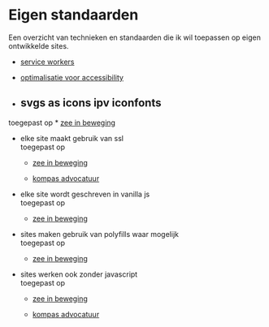 # Eigen standaarden

Een overzicht van technieken en standaarden die ik wil toepassen op eigen ontwikkelde sites.

* [service workers](https://justmarkup.com/log/2016/10/enhancing-a-comment-form/)
* [optimalisatie voor accessibility](https://shop.smashingmagazine.com/products/apps-for-all)

* ## svgs as icons ipv iconfonts  
toegepast op 
    * [zee in beweging](https://zeeinbeweging.nl/)

* elke site maakt gebruik van ssl  
toegepast op 
    * [zee in beweging](https://zeeinbeweging.nl/)

    * [kompas advocatuur](http://kompas-advocatuur.nl/)

* elke site wordt geschreven in vanilla js  
toegepast op 
    * [zee in beweging](https://zeeinbeweging.nl/)

* sites maken gebruik van polyfills waar mogelijk  
toegepast op
    * [zee in beweging](https://zeeinbeweging.nl/)

* sites werken ook zonder javascript  
toegepast op
    * [zee in beweging](https://zeeinbeweging.nl/)
    
    * [kompas advocatuur](http://kompas-advocatuur.nl/)
